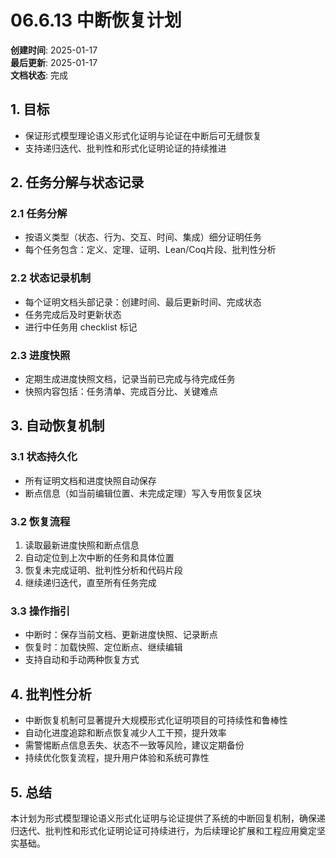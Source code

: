 # 06.6.13 中断恢复计划

**创建时间**: 2025-01-17  
**最后更新**: 2025-01-17  
**文档状态**: 完成

## 1. 目标

- 保证形式模型理论语义形式化证明与论证在中断后可无缝恢复
- 支持递归迭代、批判性和形式化证明论证的持续推进

## 2. 任务分解与状态记录

### 2.1 任务分解

- 按语义类型（状态、行为、交互、时间、集成）细分证明任务
- 每个任务包含：定义、定理、证明、Lean/Coq片段、批判性分析

### 2.2 状态记录机制

- 每个证明文档头部记录：创建时间、最后更新时间、完成状态
- 任务完成后及时更新状态
- 进行中任务用 checklist 标记

### 2.3 进度快照

- 定期生成进度快照文档，记录当前已完成与待完成任务
- 快照内容包括：任务清单、完成百分比、关键难点

## 3. 自动恢复机制

### 3.1 状态持久化

- 所有证明文档和进度快照自动保存
- 断点信息（如当前编辑位置、未完成定理）写入专用恢复区块

### 3.2 恢复流程

1. 读取最新进度快照和断点信息
2. 自动定位到上次中断的任务和具体位置
3. 恢复未完成证明、批判性分析和代码片段
4. 继续递归迭代，直至所有任务完成

### 3.3 操作指引

- 中断时：保存当前文档、更新进度快照、记录断点
- 恢复时：加载快照、定位断点、继续编辑
- 支持自动和手动两种恢复方式

## 4. 批判性分析

- 中断恢复机制可显著提升大规模形式化证明项目的可持续性和鲁棒性
- 自动化进度追踪和断点恢复减少人工干预，提升效率
- 需警惕断点信息丢失、状态不一致等风险，建议定期备份
- 持续优化恢复流程，提升用户体验和系统可靠性

## 5. 总结

本计划为形式模型理论语义形式化证明与论证提供了系统的中断回复机制，确保递归迭代、批判性和形式化证明论证可持续进行，为后续理论扩展和工程应用奠定坚实基础。
